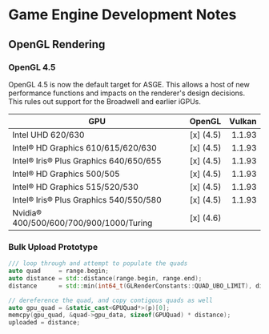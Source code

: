 # Game Engine Development Notes
## OpenGL Rendering
### OpenGL 4.5 
OpenGL 4.5 is now the default target for ASGE. This allows a host of new 
performance functions and impacts on the renderer's design decisions. This rules 
out support for the Broadwell and earlier iGPUs. 

| GPU                                       | OpenGL    | Vulkan |
| ----------------------------------------- |:---------:| ------:|
| Intel UHD 620/630                         | [x] (4.5) | 1.1.93 |
| Intel® HD Graphics 610/615/620/630        | [x] (4.5) | 1.1.93 |
| Intel® Iris® Plus Graphics 640/650/655    | [x] (4.5) | 1.1.93 |
| Intel® HD Graphics 500/505                | [x] (4.5) | 1.1.93 |
| Intel® HD Graphics 515/520/530            | [x] (4.5) | 1.1.93 |
| Intel® Iris® Plus Graphics 540/550/580    | [x] (4.5) | 1.1.93 |
| Nvidia® 400/500/600/700/900/1000/Turing   | [x] (4.6) |        | 

### Bulk Upload Prototype
```cpp
/// loop through and attempt to populate the quads
auto quad     = range.begin;
auto distance = std::distance(range.begin, range.end);
distance      = std::min(int64_t(GLRenderConstants::QUAD_UBO_LIMIT), distance);

// dereference the quad, and copy contigous quads as well
auto gpu_quad = &static_cast<GPUQuad*>(p)[0];
memcpy(gpu_quad, &quad->gpu_data, sizeof(GPUQuad) * distance);
uploaded = distance;
```